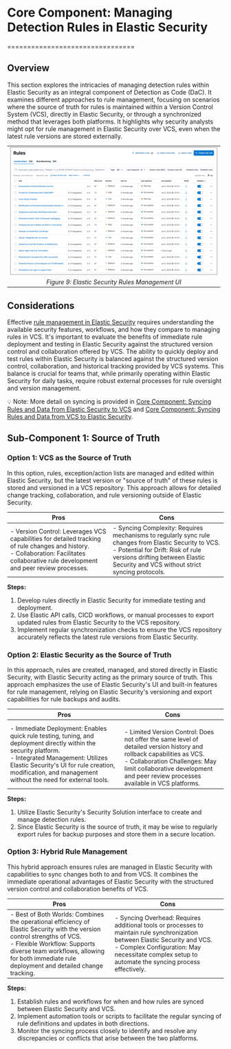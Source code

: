 # Core Component: Managing Detection Rules in Elastic Security
================================

## Overview

This section explores the intricacies of managing detection rules within Elastic Security as an integral component of Detection as Code (DaC). It examines different approaches to rule management, focusing on scenarios where the source of truth for rules is maintained within a Version Control System (VCS), directly in Elastic Security, or through a synchronized method that leverages both platforms. It highlights why security analysts might opt for rule management in Elastic Security over VCS, even when the latest rule versions are stored externally.

|                                                                                           |
| ----------------------------------------------------------------------------------------- |
| <img src="_static/detection_rules_in_elastic.png"  alt="Detection Rules"/> |
| <center>*Figure 9: Elastic Security Rules Management UI* </center>                                       |

## Considerations

Effective [rule management in Elastic Security](https://www.elastic.co/guide/en/security/current/rules-ui-management.html) requires understanding the available security features, workflows, and how they compare to managing rules in VCS. It's important to evaluate the benefits of immediate rule deployment and testing in Elastic Security against the structured version control and collaboration offered by VCS. The ability to quickly deploy and test rules within Elastic Security is balanced against the structured version control, collaboration, and historical tracking provided by VCS systems. This balance is crucial for teams that, while primarily operating within Elastic Security for daily tasks, require robust external processes for rule oversight and version management.

💡 Note: More detail on syncing is provided in [Core Component: Syncing Rules and Data from Elastic Security to VCS](./core_component_syncing_rules_and_data_from_elastic_security_to_vcs.md) and [Core Component: Syncing Rules and Data from VCS to Elastic Security](./core_component_syncing_rules_and_data_from_vcs_to_elastic_security.md).

## Sub-Component 1: Source of Truth

### Option 1: VCS as the Source of Truth

In this option, rules, exception/action lists are managed and edited within Elastic Security, but the latest version or "source of truth" of these rules is stored and versioned in a VCS repository. This approach allows for detailed change tracking, collaboration, and rule versioning outside of Elastic Security.

|Pros|Cons|
|-|-|
|- Version Control: Leverages VCS capabilities for detailed tracking of rule changes and history.<br/> - Collaboration: Facilitates collaborative rule development and peer review processes.|- Syncing Complexity: Requires mechanisms to regularly sync rule changes from Elastic Security to VCS.<br/> - Potential for Drift: Risk of rule versions drifting between Elastic Security and VCS without strict syncing protocols.|

**Steps:**

1. Develop rules directly in Elastic Security for immediate testing and deployment.
1. Use Elastic API calls, CICD workflows, or manual processes to export updated rules from Elastic Security to the VCS repository.
1. Implement regular synchronization checks to ensure the VCS repository accurately reflects the latest rule versions from Elastic Security.

### Option 2: Elastic Security as the Source of Truth

In this approach, rules are created, managed, and stored directly in Elastic Security, with Elastic Security acting as the primary source of truth. This approach emphasizes the use of Elastic Security's UI and built-in features for rule management, relying on Elastic Security's versioning and export capabilities for rule backups and audits.

|Pros|Cons|
|-|-|
|- Immediate Deployment: Enables quick rule testing, tuning, and deployment directly within the security platform.<br/> - Integrated Management: Utilizes Elastic Security's UI for rule creation, modification, and management without the need for external tools.|<br/> - Limited Version Control: Does not offer the same level of detailed version history and rollback capabilities as VCS.<br/> - Collaboration Challenges: May limit collaborative development and peer review processes available in VCS platforms.|

**Steps:**

1. Utilize Elastic Security's Security Solution interface to create and manage detection rules.
1. Since Elastic Security is the source of truth, it may be wise to regularly export rules for backup purposes and store them in a secure location.

### Option 3: Hybrid Rule Management

This hybrid approach ensures rules are managed in Elastic Security with capabilities to sync changes both to and from VCS. It combines the immediate operational advantages of Elastic Security with the structured version control and collaboration benefits of VCS.

|Pros|Cons|
|-|-|
|- Best of Both Worlds: Combines the operational efficiency of Elastic Security with the version control strengths of VCS.<br/> - Flexible Workflow: Supports diverse team workflows, allowing for both immediate rule deployment and detailed change tracking.|- Syncing Overhead: Requires additional tools or processes to maintain rule synchronization between Elastic Security and VCS.<br/> - Complex Configuration: May necessitate complex setup to automate the syncing process effectively.|

**Steps:**

1. Establish rules and workflows for when and how rules are synced between Elastic Security and VCS.
1. Implement automation tools or scripts to facilitate the regular syncing of rule definitions and updates in both directions.
1. Monitor the syncing process closely to identify and resolve any discrepancies or conflicts that arise between the two platforms.
